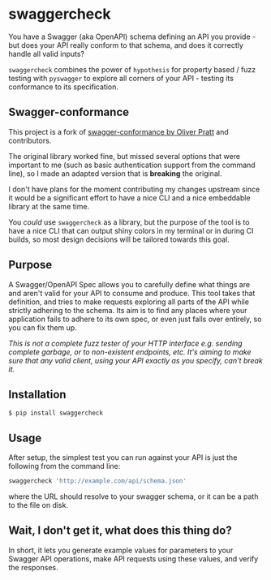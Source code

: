 # swaggercheck

You have a Swagger (aka OpenAPI) schema defining an API you provide - but does your API really conform to that schema, and does it correctly handle all valid inputs?

`swaggercheck` combines the power of `hypothesis` for property based / fuzz testing with `pyswagger` to explore all corners of your API - testing its conformance to its specification.


## Swagger-conformance

This project is a fork of [swagger-conformance by Oliver Pratt](http://swagger-conformance.readthedocs.io/en/latest/) and contributors. 

The original library worked fine, but missed several options that were important to me (such as basic authentication support from the command line), so I made an adapted version that is **breaking** the original. 

I don't have plans for the moment contributing my changes upstream since it would be a significant effort to have a nice CLI and a nice embeddable library at the same time.

You *could* use `swaggercheck` as a library, but the purpose of the tool is to have a nice CLI that can output shiny colors in my terminal or in during CI builds, so most design decisions will be tailored towards this goal.

## Purpose

A Swagger/OpenAPI Spec allows you to carefully define what things are and aren't valid for your API to consume and produce. This tool takes that definition, and tries to make requests exploring all parts of the API while strictly adhering to the schema. Its aim is to find any places where your application fails to adhere to its own spec, or even just falls over entirely, so you can fix them up.

_This is not a complete fuzz tester of your HTTP interface e.g. sending complete garbage, or to non-existent endpoints, etc. It's aiming to make sure that any valid client, using your API exactly as you specify, can't break it._

## Installation

    $ pip install swaggercheck
    
## Usage

After setup, the simplest test you can run against your API is just the following from the command line:

```bash
swaggercheck 'http://example.com/api/schema.json'
```

where the URL should resolve to your swagger schema, or it can be a path to the file on disk.

## Wait, I don't get it, what does this thing do?

In short, it lets you generate example values for parameters to your Swagger API operations, make API requests using these values, and verify the responses.